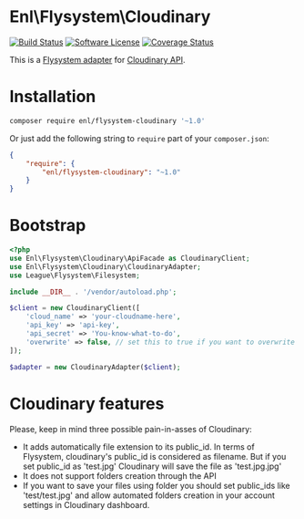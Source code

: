 # Enl\Flysystem\Cloudinary
[![Build Status](https://img.shields.io/travis/enl/flysystem-cloudinary/master.svg?style=flat-square)](https://travis-ci.org/enl/flysystem-cloudinary)
[![Software License](https://img.shields.io/badge/license-MIT-brightgreen.svg?style=flat-square)](LICENSE)
[![Coverage Status](https://coveralls.io/repos/enl/flysystem-cloudinary/badge.svg?branch=master&service=github&style=flat-square)](https://coveralls.io/github/enl/flysystem-cloudinary?branch=master)

This is a [Flysystem adapter](https://github.com/thephpleague/flysystem) for [Cloudinary API](http://cloudinary.com/documentation/php_integration).

# Installation

```bash
composer require enl/flysystem-cloudinary '~1.0'
```

Or just add the following string to `require` part of your `composer.json`:

```json
{
    "require": {
        "enl/flysystem-cloudinary": "~1.0"
    }
}
```

# Bootstrap

``` php
<?php
use Enl\Flysystem\Cloudinary\ApiFacade as CloudinaryClient;
use Enl\Flysystem\Cloudinary\CloudinaryAdapter;
use League\Flysystem\Filesystem;

include __DIR__ . '/vendor/autoload.php';

$client = new CloudinaryClient([
    'cloud_name' => 'your-cloudname-here',
    'api_key' => 'api-key',
    'api_secret' => 'You-know-what-to-do',
    'overwrite' => false, // set this to true if you want to overwrite existing files using $filesystem->write();
]);

$adapter = new CloudinaryAdapter($client);
```

# Cloudinary features

Please, keep in mind three possible pain-in-asses of Cloudinary:
 
* It adds automatically file extension to its public_id. In terms of Flysystem, cloudinary's public_id is considered as filename. But if you set public_id as 'test.jpg' Cloudinary will save the file as 'test.jpg.jpg'
* It does not support folders creation through the API
* If you want to save your files using folder you should set public_ids like 'test/test.jpg' and allow automated folders creation in your account settings in Cloudinary dashboard.
